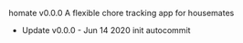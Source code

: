homate v0.0.0
A flexible chore tracking app for housemates

+ Update v0.0.0 - Jun 14 2020
init autocommit

